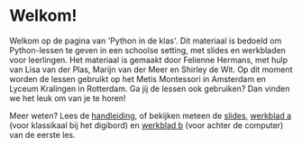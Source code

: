 # Welkom!

Welkom op de pagina van 'Python in de klas'. Dit materiaal is bedoeld om Python-lessen te geven in een schoolse setting, met slides en werkbladen voor leerlingen. Het materiaal is gemaakt door Felienne Hermans, met hulp van Lisa van der Plas, Marijn van der Meer en Shirley de Wit. Op dit moment worden de lessen gebruikt op het Metis Montessori in Amsterdam en Lyceum Kralingen in Rotterdam. Ga jij de lessen ook gebruiken? Dan vinden we het leuk om van je te horen!

Meer weten? Lees de [handleiding](https://app.gitbook.com/@felienne/s/python-in-de-klas/handleiding), of bekijken meteen de [slides](https://slides.com/felienne/pidk-m1-l1a), [werkblad a](https://app.gitbook.com/@felienne/s/python-in-de-klas/~/drafts/-Lv5VK7DoXZdST8AmFnR/module-nederlands/les-1a) \(voor klassikaal bij het digibord\) en [werkblad b](https://app.gitbook.com/@felienne/s/python-in-de-klas/~/drafts/-Lv5VK7DoXZdST8AmFnR/module-nederlands/les-1b) \(voor achter de computer\) van de eerste les.

## 

